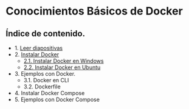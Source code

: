 # Conocimientos Básicos de Docker

## Índice de contenido.
* 1\. [Leer diapositivas](./pages/1._leer_diapositivas.md)
* 2\. [Instalar Docker](./pages/2._instalar_docker.md)
    * [2.1. Instalar Docker en Windows](./pages/2._instalar_docker.md#21-instalar-docker-en-windows)
    * [2.2. Instalar Docker en Ubuntu](./pages/2._instalar_docker.md#22-instalar-docker-en-linux)
* 3\. Ejemplos con Docker.
    * 3.1. Docker en CLI
    * 3.2. Dockerfile
* 4\. Instalar Docker Compose
* 5\. Ejemplos con Docker Compose